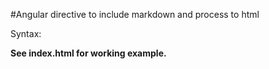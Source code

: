 #Angular directive to include markdown and process to html


Syntax:

  <markdown src="markdown_file_name.md"/>
  
  
**See index.html for working example.**
